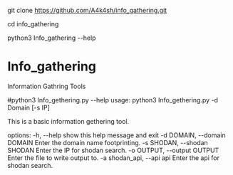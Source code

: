 git clone https://github.com/A4k4sh/info_gathering.git

cd info_gathering

python3 Info_gathering --help


# Info_gathering
Information Gathring Tools


#python3 Info_gethering.py --help
usage: python3 Info_gethering.py -d Domain [-s IP]

This is a basic information gethering tool.

options:
  -h, --help            show this help message and exit
  -d DOMAIN, --domain DOMAIN
                        Enter the domain name footprinting.
  -s SHODAN, --shodan SHODAN
                        Enter the IP for shodan search.
  -o OUTPUT, --output OUTPUT
                        Enter the file to write output to.
  -a shodan_api, --api api
                        Enter the api for shodan search.
                       
